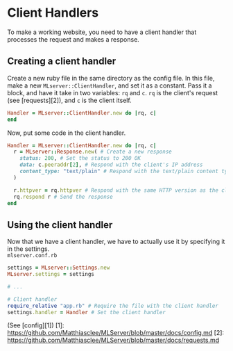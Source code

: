 # Client Handlers
To make a working website, you need to have a client handler that
processes the request and makes a response.

## Creating a client handler
Create a new ruby file in the same directory as the config file.
In this file, make a new `MLserver::ClientHandler`, and set it as
a constant. Pass it a block, and have it take in two variables: `rq`
and `c`. `rq` is the client's request (see [requests][2]), and `c` is the client itself.
```rb
Handler = MLserver::ClientHandler.new do |rq, c|
end
```

Now, put some code in the client handler.
```rb
Handler = MLserver::ClientHandler.new do |rq, c|
  r = MLserver::Response.new( # Create a new response
    status: 200, # Set the status to 200 OK
    data: c.peeraddr[2], # Respond with the client's IP address
    content_type: "text/plain" # Respond with the text/plain content type
  )

  r.httpver = rq.httpver # Respond with the same HTTP version as the client
  rq.respond r # Send the response
end
```

## Using the client handler
Now that we have a client handler, we have to actually use it by specifying it in the settings.
<br>
`mlserver.conf.rb`
```rb
settings = MLserver::Settings.new
MLserver.settings = settings

# ...

# Client handler
require_relative "app.rb" # Require the file with the client handler
settings.handler = Handler # Set the client handler
```
(See [config][1])
[1]: https://github.com/Matthiasclee/MLServer/blob/master/docs/config.md
[2]: https://github.com/Matthiasclee/MLServer/blob/master/docs/requests.md
